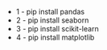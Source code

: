 - 1 - pip install pandas
- 2 - pip install seaborn
- 3 - pip install scikit-learn
- 4 - pip install matplotlib